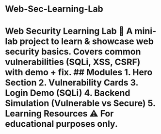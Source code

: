 # Web-Sec-Learning-Lab
# Web Security Learning Lab 🔐  A mini-lab project to **learn &amp; showcase web security basics**.   Covers common vulnerabilities (SQLi, XSS, CSRF) with **demo + fix**.  ## Modules 1. Hero Section   2. Vulnerability Cards   3. Login Demo (SQLi)   4. Backend Simulation (Vulnerable vs Secure)   5. Learning Resources    ⚠️ For educational purposes only.
